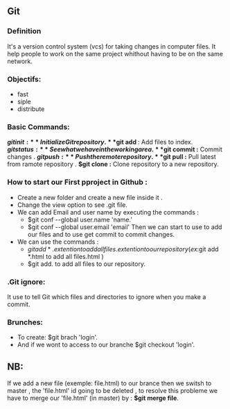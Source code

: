 ## Git 

### **Definition**
 It's a version control system (vcs) for taking changes in computer files.
It help people to work on the same  project whithout having to be on the same network.

### **Objectifs:**
+ fast
+ siple 
+ distribute

### **Basic Commands:**
 **$git init :** Initialize Git repository.
 **$git add <file name>** : Add files to index.
 **$git status :** See what we have in the working area.
 **$git commit :** Commit changes .
 **$git push :** Push the remote repository.
 **$git pull :** Pull latest from ramote repository .
 **$git clone :** Clone repository to a new repository.

### **How to start our First pproject in Github :**
+ Create a new folder and create a new file inside it .
+ Change the view option to see .git file.
+ We can add Email and user name by executing the commands :
  + $git conf --global user.name 'name.'
  + $git conf --global user.email 'email'
 Then we can start to use to add our files and to use get commit
 to commit changes.
+ We can use the commands :
  + $git add *.extention to add all files.extention to our    repository 
    (ex:$git add *.html to add all files.html )
  + $git add. to add all files to our repository.


### **.Git ignore:**
 It use to tell Git which files and directories to ignore when you make a commit.

### **Brunches:**
 + To create:  $git brach 'login'.
 + And if we wont to access to our branche  $git checkout 'login'.

## NB:
 If we add a new file (exemple: file.html) to our brance then we switsh to master , the 'file.html' id going to be deleted , to resolve this probleme we have to merge our 'file.html' (in master) by :  **$git merge file**.